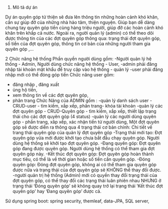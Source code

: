 1. Mô tả dự án

Dự án quyên góp từ thiện sẽ đưa lên thông tin những hoàn cảnh khó khăn, cần sự giúp đỡ của những nhà hảo tâm, thiện nguyện. 
Giúp bạn dễ dàng chung tay quyên góp tiền cùng hàng triệu người, giúp đỡ các hoàn cảnh khó khăn trên khắp cả nước. 
Ngoài ra, người quản lý (admin) có thể theo dõi được thông tin của các đợt quyên góp thông qua: trạng thái đợt quyên góp, 
số tiền của đợt quyên góp, thông tin cơ bản của những người tham gia quyên góp ,...

2 Chức năng hệ thống
Phần quyền người dùng gồm:
-Người quản lý hệ thống - Admin, Người dùng chức năng hệ thống - User, 
-admin phải đăng nhập tài khoản mật khẩu để truy cập vào hệ thống - quản lý
-user phải đăng nhập mới có thể đóng góp tiền
Chức năng user gồm:
- đăng nhập , đăng xuất
- ủng hộ tiền,
- xem thông tin về các đợt quyên góp,
- phân trang
Chức Năng của ADMIN gồm :
-quản lý danh sách user - CRUD-user - tìm kiếm, xắp xếp, phân trang- khóa tài khoản
-quản lý các đợt quyên góp - CRUD-Quyên góp - tìm kiếm, xắp xếp, thiết lập trạng thái cho các đợt quyên góp (4 status)
-quản lý các người dùng quyên góp - phần trang, xăp xếp, xác nhận tiền từ người dùng,
Một đợt quyên góp sẽ được diễn ra thông qua 4 trạng thái cơ bản chính:
Chi tiết về trang thái quyên góp của quản lý đợt quyên góp
-Trạng thái mới tạo: Đợt quyên góp vừa mới được khởi tạo chưa bắt đầu chạy quyên góp. Người dùng hệ thống sẽ khởi tạo đợt quyên góp.
-Đang quyên góp: Đợt quyên góp đang được quyên góp. Người dùng hệ thống có thể tham gia đợt quyên góp này.
-Kết thúc đợt quyên góp: Đợt quyên góp hoàn thành mục tiêu, có thể là về thời gian hoặc số tiền cần quyên góp. 
-Đóng quyên góp: Đóng đợt quyên góp, không ai có thể tham gia quyên góp được nữa và trạng thái của đợt quyên góp sẽ KHÔNG thể thay đổi được.
-người quản trị hệ thống (Admin) mới có quyền thay đổi trạng thái của đợt quyên góp, có thể thay đổi các trạng thái luân phiên nhau NHƯNG ở trạng thái ‘Đóng quyên góp’ sẽ không quay trở lại trạng thái ‘Kết thúc đợt quyên góp’ hay ‘Đang quyên góp’ được cả.

Sử dụng spring boot: spring security, themleaf, data-JPA, SQL server,
